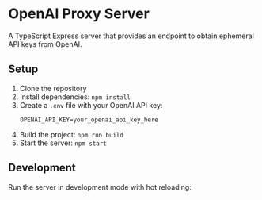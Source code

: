 # OpenAI Proxy Server

A TypeScript Express server that provides an endpoint to obtain ephemeral API keys from OpenAI.

## Setup

1. Clone the repository
2. Install dependencies: `npm install`
3. Create a `.env` file with your OpenAI API key:
   ```
   OPENAI_API_KEY=your_openai_api_key_here
   ```
4. Build the project: `npm run build`
5. Start the server: `npm start`

## Development

Run the server in development mode with hot reloading: 